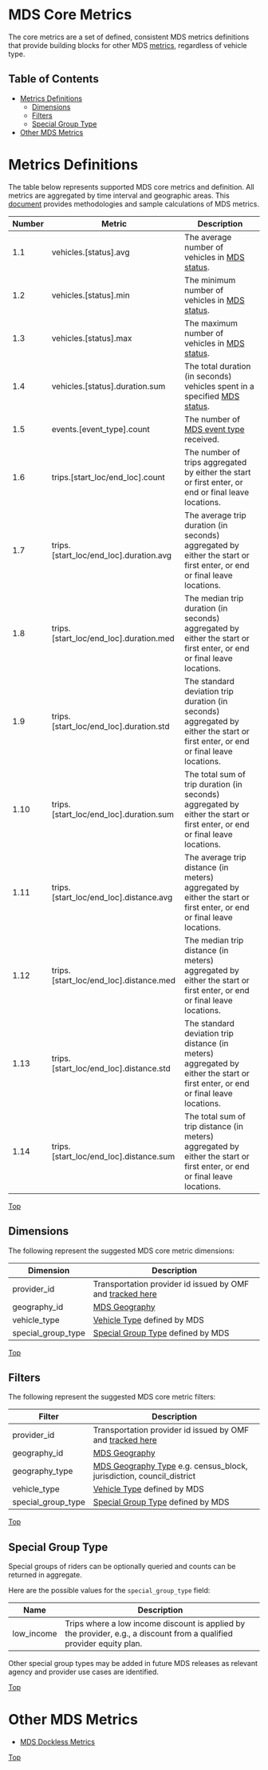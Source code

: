 # MDS Core Metrics

The core metrics are a set of defined, consistent MDS metrics definitions that provide building blocks for other MDS [metrics](/metrics), regardless of vehicle type. 

## Table of Contents

- [Metrics Definitions](#metrics-definitions)
  - [Dimensions](#dimensions)
  - [Filters](#filters)
  - [Special Group Type](#special-group-type)
- [Other MDS Metrics](#other-mds-metrics)

# Metrics Definitions

The table below represents supported MDS core metrics and definition. All metrics are aggregated by time interval and geographic areas. This [document](metrics_methodology.md) provides methodologies and sample calculations of MDS metrics. 

| Number | Metric                                 | Description                                                                                                                       |
| ------ | -------------------------------------- | --------------------------------------------------------------------------------------------------------------------------------- |
| 1.1    | vehicles.[status].avg                  | The average number of vehicles in [MDS status](/agency#vehicle-events).                                                           |
| 1.2    | vehicles.[status].min                  | The minimum number of vehicles in [MDS status](/agency#vehicle-events).                                                           |
| 1.3    | vehicles.[status].max                  | The maximum number of vehicles in [MDS status](/agency#vehicle-events).                                                           |
| 1.4    | vehicles.[status].duration.sum         | The total duration (in seconds) vehicles spent in a specified [MDS status](/agency#vehicle-events).                               |
| 1.5    | events.[event_type].count              | The number of [MDS event type](/agency#vehicle-events) received.                                                                  |
| 1.6    | trips.[start_loc/end_loc].count        | The number of trips aggregated by either the start or first enter, or end or final leave locations.                               |
| 1.7    | trips.[start_loc/end_loc].duration.avg | The average trip duration (in seconds) aggregated by either the start or first enter, or end or final leave locations.            |
| 1.8    | trips.[start_loc/end_loc].duration.med | The median trip duration (in seconds) aggregated by either the start or first enter, or end or final leave locations.             |
| 1.9    | trips.[start_loc/end_loc].duration.std | The standard deviation trip duration (in seconds) aggregated by either the start or first enter, or end or final leave locations. |
| 1.10   | trips.[start_loc/end_loc].duration.sum | The total sum of trip duration (in seconds) aggregated by either the start or first enter, or end or final leave locations.       |
| 1.11   | trips.[start_loc/end_loc].distance.avg | The average trip distance (in meters) aggregated by either the start or first enter, or end or final leave locations.             |
| 1.12   | trips.[start_loc/end_loc].distance.med | The median trip distance (in meters) aggregated by either the start or first enter, or end or final leave locations.              |
| 1.13   | trips.[start_loc/end_loc].distance.std | The standard deviation trip distance (in meters) aggregated by either the start or first enter, or end or final leave locations.  |
| 1.14   | trips.[start_loc/end_loc].distance.sum | The total sum of trip distance (in meters) aggregated by either the start or first enter, or end or final leave locations.        |

[Top][toc]

## Dimensions

The following represent the suggested MDS core metric dimensions:

| Dimension          | Description                                                                 |
| ------------------ | --------------------------------------------------------------------------- |
| provider_id        | Transportation provider id issued by OMF and [tracked here](/providers.csv) |
| geography_id       | [MDS Geography](/geography)                                                 |
| vehicle_type       | [Vehicle Type](/agency#vehicle-type) defined by MDS                         |
| special_group_type | [Special Group Type](#special-group-type) defined by MDS                    |

[Top][toc]

## Filters

The following represent the suggested MDS core metric filters:

| Filter             | Description                                                                                       |
| ------------------ | ------------------------------------------------------------------------------------------------- |
| provider_id        | Transportation provider id issued by OMF and [tracked here](/providers.csv)                       |
| geography_id       | [MDS Geography](/geography)                                                                       |
| geography_type     | [MDS Geography Type](/geography#geography-type) e.g. census_block, jurisdiction, council_district |
| vehicle_type       | [Vehicle Type](/agency#vehicle-type) defined by MDS                                               |
| special_group_type | [Special Group Type](#special-group-type) defined by MDS                                          |

[Top][toc]

## Special Group Type

Special groups of riders can be optionally queried and counts can be returned in aggregate.  

Here are the possible values for the `special_group_type` field:

| Name       | Description                                                                                                           |
| ---------- | --------------------------------------------------------------------------------------------------------------------- |
| low_income | Trips where a low income discount is applied by the provider, e.g., a discount from a qualified provider equity plan. |

Other special group types may be added in future MDS releases as relevant agency and provider use cases are identified.

[Top][toc]

# Other MDS Metrics

- [MDS Dockless Metrics](dockless_metrics.md)

[Top][toc]

[toc]: #table-of-contents
